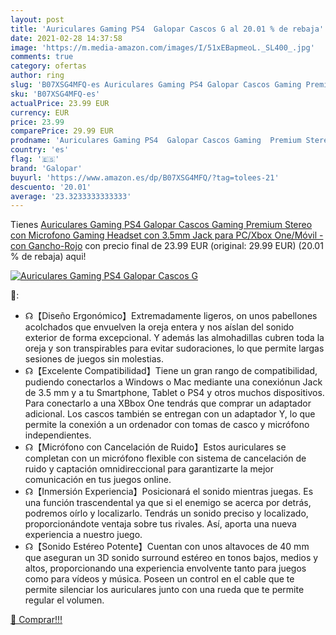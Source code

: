 ```yaml
---
layout: post
title: 'Auriculares Gaming PS4  Galopar Cascos G al 20.01 % de rebaja'
date: 2021-02-28 14:37:58
image: 'https://m.media-amazon.com/images/I/51xEBapmeoL._SL400_.jpg'
comments: true
category: ofertas
author: ring
slug: 'B07XSG4MFQ-es Auriculares Gaming PS4 Galopar Cascos Gaming Premium...'
sku: 'B07XSG4MFQ-es'
actualPrice: 23.99 EUR
currency: EUR
price: 23.99
comparePrice: 29.99 EUR
prodname: 'Auriculares Gaming PS4  Galopar Cascos Gaming  Premium Stereo con Microfono Gaming Headset con 3.5mm Jack para PC/Xbox One/Móvil - con Gancho-Rojo'
country: 'es'
flag: '🇪🇸'
brand: 'Galopar'
buyurl: 'https://www.amazon.es/dp/B07XSG4MFQ/?tag=tolees-21'
descuento: '20.01'
average: '23.3233333333333'
---
```


Tienes [Auriculares Gaming PS4  Galopar Cascos Gaming  Premium Stereo con Microfono Gaming Headset con 3.5mm Jack para PC/Xbox One/Móvil - con Gancho-Rojo](https://www.amazon.es/dp/B07XSG4MFQ/?tag=tolees-21) con precio final de  23.99 EUR (original: 29.99 EUR) (20.01 %  de rebaja) aqui!

[![Auriculares Gaming PS4  Galopar Cascos G](https://m.media-amazon.com/images/I/51xEBapmeoL._SL400_.jpg)](https://www.amazon.es/dp/B07XSG4MFQ/?tag=tolees-21)

🔎:

- ☊【Diseño Ergonómico】Extremadamente ligeros, on unos pabellones acolchados que envuelven la oreja entera y nos aíslan del sonido exterior de forma excepcional. Y además las almohadillas cubren toda la oreja y son transpirables para evitar sudoraciones, lo que permite largas sesiones de juegos sin molestias.
- ☊【Excelente Compatibilidad】Tiene un gran rango de compatibilidad, pudiendo conectarlos a Windows o Mac mediante una conexiónun Jack de 3.5 mm y a tu Smartphone, Tablet o PS4 y otros muchos dispositivos. Para conectarlo a una XBbox One tendrás que comprar un adaptador adicional. Los cascos también se entregan con un adaptador Y, lo que permite la conexión a un ordenador con tomas de casco y micrófono independientes.
- ☊【Micrófono con Cancelación de Ruido】Estos auriculares se completan con un micrófono flexible con sistema de cancelación de ruido y captación omnidireccional para garantizarte la mejor comunicación en tus juegos online.
- ☊【Inmersión Experiencia】Posicionará el sonido mientras juegas. Es una función trascendental ya que si el enemigo se acerca por detrás, podremos oírlo y localizarlo. Tendrás un sonido preciso y localizado, proporcionándote ventaja sobre tus rivales. Así, aporta una nueva experiencia a nuestro juego.
- ☊【Sonido Estéreo Potente】Cuentan con unos altavoces de 40 mm que aseguran un 3D sonido surround estéreo en tonos bajos, medios y altos, proporcionando una experiencia envolvente tanto para juegos como para vídeos y música. Poseen un control en el cable que te permite silenciar los auriculares junto con una rueda que te permite regular el volumen.

[🛒 Comprar!!!](https://www.amazon.es/dp/B07XSG4MFQ/?tag=tolees-21)
